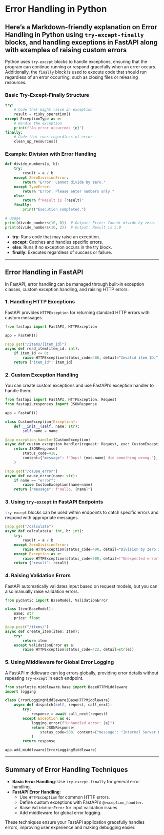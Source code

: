 
# **Error Handling in Python**

## Here’s a Markdown-friendly explanation on **Error Handling in Python** using `try-except-finally` blocks, and handling exceptions in **FastAPI** along with examples of raising custom errors

Python uses `try-except` blocks to handle exceptions, ensuring that the program can continue running or respond gracefully when an error occurs. Additionally, the `finally` block is used to execute code that should run regardless of an error occurring, such as closing files or releasing resources.

### **Basic Try-Except-Finally Structure**

```python
try:
    # Code that might raise an exception
    result = risky_operation()
except ExceptionType as e:
    # Handle the exception
    print(f"An error occurred: {e}")
finally:
    # Code that runs regardless of error
    clean_up_resources()
```

### **Example: Division with Error Handling**

```python
def divide_numbers(a, b):
    try:
        result = a / b
    except ZeroDivisionError:
        return "Error: Cannot divide by zero."
    except TypeError:
        return "Error: Please enter numbers only."
    else:
        return f"Result is {result}"
    finally:
        print("Execution completed.")

# Usage
print(divide_numbers(10, 0))  # Output: Error: Cannot divide by zero.
print(divide_numbers(10, 2))  # Output: Result is 5.0
```

- **try**: Runs code that may raise an exception.
- **except**: Catches and handles specific errors.
- **else**: Runs if no exception occurs in the try block.
- **finally**: Executes regardless of success or failure.

---

## **Error Handling in FastAPI**

In FastAPI, error handling can be managed through built-in exception classes, custom exception handling, and raising HTTP errors.

### **1. Handling HTTP Exceptions**

FastAPI provides `HTTPException` for returning standard HTTP errors with custom messages.

```python
from fastapi import FastAPI, HTTPException

app = FastAPI()

@app.get("/items/{item_id}")
async def read_item(item_id: int):
    if item_id <= 0:
        raise HTTPException(status_code=400, detail="Invalid item ID.")
    return {"item_id": item_id}
```

### **2. Custom Exception Handling**

You can create custom exceptions and use FastAPI’s exception handler to handle them.

```python
from fastapi import FastAPI, HTTPException, Request
from fastapi.responses import JSONResponse

app = FastAPI()

class CustomException(Exception):
    def __init__(self, name: str):
        self.name = name

@app.exception_handler(CustomException)
async def custom_exception_handler(request: Request, exc: CustomException):
    return JSONResponse(
        status_code=418,
        content={"message": f"Oops! {exc.name} did something wrong."},
    )

@app.get("/cause_error")
async def cause_error(name: str):
    if name == "error":
        raise CustomException(name=name)
    return {"message": f"Hello, {name}"}
```

### **3. Using `try-except` in FastAPI Endpoints**

`try-except` blocks can be used within endpoints to catch specific errors and respond with appropriate messages.

```python
@app.get("/calculate")
async def calculate(a: int, b: int):
    try:
        result = a / b
    except ZeroDivisionError:
        raise HTTPException(status_code=400, detail="Division by zero is not allowed.")
    except Exception as e:
        raise HTTPException(status_code=500, detail=f"Unexpected error: {e}")
    return {"result": result}
```

### **4. Raising Validation Errors**

FastAPI automatically validates input based on request models, but you can also manually raise validation errors.

```python
from pydantic import BaseModel, ValidationError

class Item(BaseModel):
    name: str
    price: float

@app.post("/items/")
async def create_item(item: Item):
    try:
        return item
    except ValidationError as e:
        raise HTTPException(status_code=422, detail=str(e))
```

### **5. Using Middleware for Global Error Logging**

A FastAPI middleware can log errors globally, providing error details without repeating `try-except` in each endpoint.

```python
from starlette.middleware.base import BaseHTTPMiddleware
import logging

class ErrorLoggingMiddleware(BaseHTTPMiddleware):
    async def dispatch(self, request, call_next):
        try:
            response = await call_next(request)
        except Exception as e:
            logging.error(f"Unhandled error: {e}")
            return JSONResponse(
                status_code=500, content={"message": "Internal Server Error"}
            )
        return response

app.add_middleware(ErrorLoggingMiddleware)
```

---

## **Summary of Error Handling Techniques**

- **Basic Error Handling**: Use `try-except-finally` for general error handling.
- **FastAPI Error Handling**:
  - Use `HTTPException` for common HTTP errors.
  - Define custom exceptions with FastAPI’s `@exception_handler`.
  - Raise `ValidationError` for input validation issues.
  - Add middleware for global error logging.

These techniques ensure your FastAPI application gracefully handles errors, improving user experience and making debugging easier.
